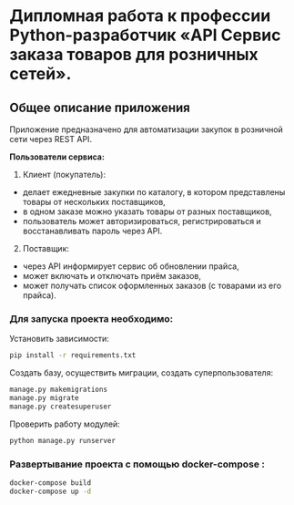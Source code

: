 # Дипломная работа к профессии Python-разработчик «API Сервис заказа товаров для розничных сетей».

## Общее описание приложения

Приложение предназначено для автоматизации закупок в розничной сети через REST API.

**Пользователи сервиса:**

1. Клиент (покупатель):

- делает ежедневные закупки по каталогу, в котором представлены товары от нескольких поставщиков,
- в одном заказе можно указать товары от разных поставщиков,
- пользователь может авторизироваться, регистрироваться и восстанавливать пароль через API.
    
2. Поставщик:

- через API информирует сервис об обновлении прайса,
- может включать и отключать приём заказов,
- может получать список оформленных заказов (с товарами из его прайса).

### Для запуска проекта необходимо:

Установить зависимости:

```bash
pip install -r requirements.txt
```

Создать базу, осуществить миграции, создать суперпользователя:

```bash
manage.py makemigrations
manage.py migrate
manage.py createsuperuser
```

Проверить работу модулей:

```bash
python manage.py runserver
```
    
### Развертывание проекта с помощью docker-compose :

```bash
docker-compose build
docker-compose up -d
```   
